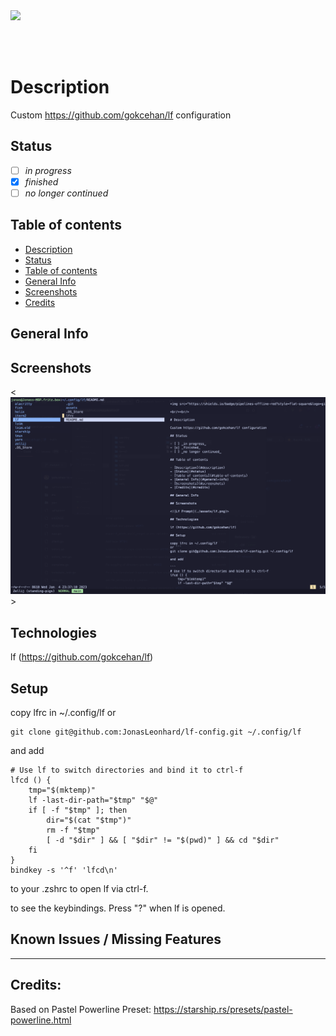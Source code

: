 <img src="https://shields.io/badge/pipelines-offline-red?style=flat-square&logo=github" />

<br/><br/>

# Description

Custom https://github.com/gokcehan/lf configuration

## Status

- [ ] _in progress_
- [x] _finished_
- [ ] _no longer continued_

## Table of contents

- [Description](#description)
- [Status](#status)
- [Table of contents](#table-of-contents)
- [General Info](#general-info)
- [Screenshots](#screenshots)
- [Credits](#credits)

## General Info

## Screenshots

<![Lf Prompt](./assets/lf.png)>

## Technologies

lf (https://github.com/gokcehan/lf)

## Setup

copy lfrc in ~/.config/lf or

```
git clone git@github.com:JonasLeonhard/lf-config.git ~/.config/lf
```

and add

```
# Use lf to switch directories and bind it to ctrl-f
lfcd () {
    tmp="$(mktemp)"
    lf -last-dir-path="$tmp" "$@"
    if [ -f "$tmp" ]; then
        dir="$(cat "$tmp")"
        rm -f "$tmp"
        [ -d "$dir" ] && [ "$dir" != "$(pwd)" ] && cd "$dir"
    fi
}
bindkey -s '^f' 'lfcd\n'
```

to your .zshrc to open lf via ctrl-f.

to see the keybindings. Press "?" when lf is opened.

## Known Issues / Missing Features

---

## Credits:

Based on Pastel Powerline Preset: https://starship.rs/presets/pastel-powerline.html

```

```
